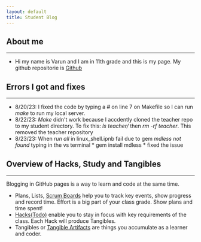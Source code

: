 ```yaml
---
layout: default
title: Student Blog
---
```


## About me
***

- Hi my name is Varun and I am in 11th grade and this is my page. My github repositorie is [Github](https://github.com/varunm532/varun)

## Errors I got and fixes 
***

- 8/20/23: I fixed the code by typing a *#* on line 7 on Makefile so I can run *make* to run my local server.
- 8/22/23: *Make* didn't work because I accdently cloned the teacher repo to my student directory. To fix this: *ls teacher/* then *rm -rf teacher*. This removed the teacher repository
- 8/23/23: When *run all* in linux_shell.ipnb fail due to gem *mdless not found* typing in the vs terminal * gem install mdless * fixed the issue

## Overview of Hacks, Study and Tangibles
***

Blogging in GitHub pages is a way to learn and code at the same time. 

- Plans, Lists, [Scrum Boards](https://clickup.com/blog/scrum-board/) help you to track key events, show progress and record time.  Effort is a big part of your class grade.  Show plans and time spent!
- [Hacks(Todo)](https://levelup.gitconnected.com/six-ultimate-daily-hacks-for-every-programmer-60f5f10feae) enable you to stay in focus with key requirements of the class.  Each Hack will produce Tangibles.
- Tangibles or [Tangible Artifacts](https://en.wikipedia.org/wiki/Artifact_(software_development)) are things you accumulate as a learner and coder. 
